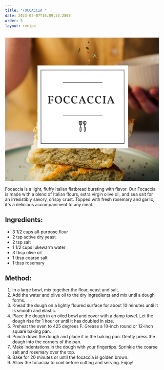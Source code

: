 ```yaml
---
title: "FOCCACCIA "
date: 2023-02-07T16:09:53.250Z
order: 5
layout: recipe
---
```

![](../uploads/foc.jpg)

Focaccia is a light, fluffy Italian flatbread bursting with flavor. Our Focaccia is made with a blend of Italian flours, extra virgin olive oil, and sea salt for an irresistibly savory, crispy crust. Topped with fresh rosemary and garlic, it's a delicious accompaniment to any meal.

## Ingredients:

* 3 1/2 cups all-purpose flour
* 2 tsp active dry yeast
* 2 tsp salt
* 1 1/2 cups lukewarm water
* 3 tbsp olive oil
* 1 tbsp coarse salt
* 1 tbsp rosemary

## Method:

1. In a large bowl, mix together the flour, yeast and salt. 
2. Add the water and olive oil to the dry ingredients and mix until a dough forms. 
3. Knead the dough on a lightly floured surface for about 10 minutes until it is smooth and elastic. 
4. Place the dough in an oiled bowl and cover with a damp towel. Let the dough rise for 1 hour or until it has doubled in size. 
5. Preheat the oven to 425 degrees F. Grease a 10-inch round or 12-inch square baking pan.
6. Punch down the dough and place it in the baking pan. Gently press the dough into the corners of the pan.
7. Make indentations in the dough with your fingertips. Sprinkle the coarse salt and rosemary over the top. 
8. Bake for 20 minutes or until the focaccia is golden brown. 
9. Allow the focaccia to cool before cutting and serving. Enjoy!